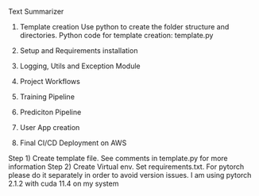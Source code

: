 Text Summarizer  
1) Template creation
Use python to create the folder structure and directories. 
Python code for template creation: template.py

2) Setup and Requirements installation
3) Logging, Utils and Exception Module
4) Project Workflows
5) Training Pipeline
6) Prediciton Pipeline
7) User App creation
8) Final CI/CD Deployment on AWS


Step 1) Create template file. See comments in template.py for more information
Step 2) Create Virtual env. Set requirements.txt. For pytorch please do it separately in order to avoid version issues. I am using pytorch 2.1.2 with cuda 11.4 on my system
